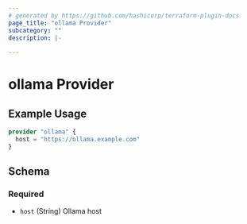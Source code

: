 ```yaml
---
# generated by https://github.com/hashicorp/terraform-plugin-docs
page_title: "ollama Provider"
subcategory: ""
description: |-
  
---
```


# ollama Provider



## Example Usage

```terraform
provider "ollama" {
  host = "https://ollama.example.com"
}
```

<!-- schema generated by tfplugindocs -->
## Schema

### Required

- `host` (String) Ollama host
